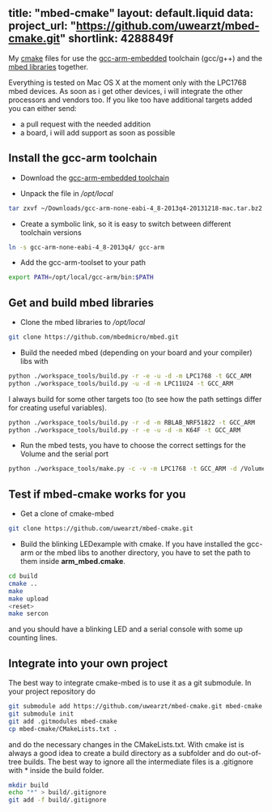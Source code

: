 title: "mbed-cmake"
layout: default.liquid
data:
  project_url: "https://github.com/uwearzt/mbed-cmake.git"
  shortlink: 4288849f
---
My [cmake](http://www.cmake.org) files for use the [gcc-arm-embedded](https://launchpad.net/gcc-arm-embedded) toolchain
(gcc/g++) and the [mbed libraries](http://mbed.org/handbook/Homepage) together.

Everything is tested on Mac OS X at the moment only with the LPC1768 mbed devices. As soon as i get other devices,
i will integrate the other processors and vendors too. If you like too have additional targets added you can either send:

* a pull request with the needed addition
* a board, i will add support as soon as possible

<!-- more -->

## Install the gcc-arm toolchain

* Download the [gcc-arm-embedded toolchain](https://launchpad.net/gcc-arm-embedded)

* Unpack the file in */opt/local*

```bash
tar zxvf ~/Downloads/gcc-arm-none-eabi-4_8-2013q4-20131218-mac.tar.bz2
```

* Create a symbolic link, so it is easy to switch between different toolchain versions

```bash
ln -s gcc-arm-none-eabi-4_8-2013q4/ gcc-arm
```

* Add the gcc-arm-toolset to your path

```bash
export PATH=/opt/local/gcc-arm/bin:$PATH
```


## Get and build mbed libraries

* Clone the mbed libraries to */opt/local*

```bash
git clone https://github.com/mbedmicro/mbed.git
```

* Build the needed mbed (depending on your board and your compiler) libs with

```bash
python ./workspace_tools/build.py -r -e -u -d -m LPC1768 -t GCC_ARM
python ./workspace_tools/build.py -u -d -m LPC11U24 -t GCC_ARM
```

I always build for some other targets too (to see how the path settings differ for creating useful variables).

```bash
python ./workspace_tools/build.py -r -d -m RBLAB_NRF51822 -t GCC_ARM
python ./workspace_tools/build.py -r -e -u -d -m K64F -t GCC_ARM
```

* Run the mbed tests, you have to choose the correct settings for the Volume and the serial port

```bash
python ./workspace_tools/make.py -c -v -m LPC1768 -t GCC_ARM -d /Volumes/MBED -s /dev/cu.usbmodem1442 -p 0
```

## Test if mbed-cmake works for you

* Get a clone of cmake-mbed

```bash
git clone https://github.com/uwearzt/mbed-cmake.git
```

* Build the blinking LEDexample with cmake. If you have installed the gcc-arm or the mbed libs to another directory, you have to set the path to them inside **arm_mbed.cmake**.

```bash
cd build
cmake ..
make
make upload
<reset>
make sercon
```

and you should have a blinking LED and a serial console with some up counting lines.


## Integrate into your own project

The best way to integrate cmake-mbed is to use it as a git submodule. In your project repository do

```bash
git submodule add https://github.com/uwearzt/mbed-cmake.git mbed-cmake
git submodule init
git add .gitmodules mbed-cmake
cp mbed-cmake/CMakeLists.txt .
```

and do the necessary changes in the CMakeLists.txt. With cmake ist is always a good idea to create a build directory as a subfolder and do out-of-tree builds.
The best way to ignore all the intermediate files is a .gitignore with * inside the build folder.

```bash
mkdir build
echo "*" > build/.gitignore
git add -f build/.gitignore
```
